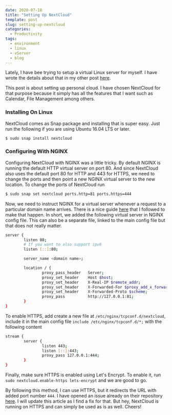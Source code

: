 ```yaml
---
date: 2020-07-18
title: "Setting Up NextCloud"
template: post
slug: setting-up-nextcloud
categories:
  - Productivity
tags:
  - environment
  - linux
  - vServer
  - blog
---
```


Lately, I have bee trying to setup a virtual Linux server for myself. I have wrote the details about that in my other post [here](../virtual-server-setup).

This post is about setting up personal cloud. I have chosen NextCloud for that purpose because it simply has all the features that I want such as Calendar, File Management among others.

### Installing On Linux

NextCloud comes as Snap package and installing that is super easy. Just run the following if you are using Ubuntu 16.04 LTS or later.

```bash
$ sudo snap install nextcloud
```

### Configuring With NGINX

Configuring NextCloud with NGINX was a little tricky. By default NGINX is running the default HTTP virtual server on port 80. And since NextCloud also uses the default port 80 for HTTP and 443 for HTTPS, we need to change the ports and then point a new NGINX virtual server to the new location. To change the ports of NextCloud run

```bash
$ sudo snap set nextcloud ports.http=81 ports.https=444
```

Now, we need to instruct NGINX for a virtual server whenever a request to a particular domain name arrives. There is a nice guide [here](https://github.com/nextcloud/nextcloud-snap/wiki/Putting-the-snap-behind-a-reverse-proxy#nginx) that I followed to make that happen. In short, we added the following virtual server in NGINX config file. This can also be a separate file, linked to the main config file but that does not really matter.

```bash
server {
        listen 80;
        # If you want to also support ipv6
        listen [::]:80;

        server_name <domain name>;

        location / {
                proxy_pass_header   Server;
                proxy_set_header    Host $host;
                proxy_set_header    X-Real-IP $remote_addr;
                proxy_set_header    X-Forwarded-For $proxy_add_x_forwarded_for;
                proxy_set_header    X-Forwarded-Proto $scheme;
                proxy_pass          http://127.0.0.1:81;
        }
}
```

To enable HTTPS, add create a new file at `/etc/nginx/tcpconf.d/nextcloud`, include it in the main config file `include /etc/nginx/tcpconf.d/*;` with the following content

```bash
stream {
        server {
                listen 443;
                listen [::]:443;
                proxy_pass 127.0.0.1:444;
        }
}
```

Finally, make sure HTTPS is enabled using Let's Encrypt. To enable it, run `sudo nextcloud.enable-https lets-encrypt` and we are good to go.

By following this method, I can use HTTPS, but it redirects the URL with added port number `444`. I have opened an issue already on their repository [here](https://github.com/nextcloud/nextcloud-snap/issues/1411). I will update this article as I find a fix for that. But hey, NextCloud is running on HTTPS and can simply be used as is as well. Cheers!
